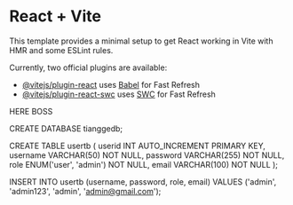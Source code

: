 # React + Vite

This template provides a minimal setup to get React working in Vite with HMR and some ESLint rules.

Currently, two official plugins are available:

- [@vitejs/plugin-react](https://github.com/vitejs/vite-plugin-react/blob/main/packages/plugin-react/README.md) uses [Babel](https://babeljs.io/) for Fast Refresh
- [@vitejs/plugin-react-swc](https://github.com/vitejs/vite-plugin-react-swc) uses [SWC](https://swc.rs/) for Fast Refresh



HERE BOSS

CREATE DATABASE tianggedb;

CREATE TABLE usertb (
    userid INT AUTO_INCREMENT PRIMARY KEY,
    username VARCHAR(50) NOT NULL,
    password VARCHAR(255) NOT NULL, 
    role ENUM('user', 'admin') NOT NULL,
    email VARCHAR(100) NOT NULL
);

INSERT INTO usertb (username, password, role, email)
VALUES ('admin', 'admin123', 'admin', 'admin@gmail.com');


